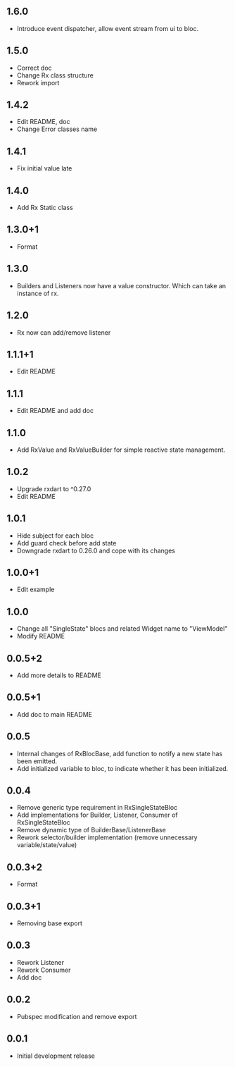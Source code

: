 ## 1.6.0

* Introduce event dispatcher, allow event stream from ui to bloc.

## 1.5.0

* Correct doc
* Change Rx class structure
* Rework import

## 1.4.2

* Edit README, doc
* Change Error classes name

## 1.4.1

* Fix initial value late

## 1.4.0

* Add Rx Static class

## 1.3.0+1

* Format

## 1.3.0

* Builders and Listeners now have a value constructor. Which can take an instance of rx.

## 1.2.0

* Rx now can add/remove listener

## 1.1.1+1

* Edit README

## 1.1.1

* Edit README and add doc

## 1.1.0

* Add RxValue and RxValueBuilder for simple reactive state management.

## 1.0.2

* Upgrade rxdart to ^0.27.0
* Edit README

## 1.0.1

* Hide subject for each bloc
* Add guard check before add state
* Downgrade rxdart to 0.26.0 and cope with its changes

## 1.0.0+1

* Edit example

## 1.0.0

* Change all "SingleState" blocs and related Widget name to "ViewModel"
* Modify README

## 0.0.5+2

* Add more details to README

## 0.0.5+1

* Add doc to main README

## 0.0.5

* Internal changes of RxBlocBase, add function to notify a new state has
  been emitted.
* Add initialized variable to bloc, to indicate whether it has been initialized.

## 0.0.4

* Remove generic type requirement in RxSingleStateBloc
* Add implementations for Builder, Listener, Consumer of RxSingleStateBloc
* Remove dynamic type of BuilderBase/ListenerBase
* Rework selector/builder implementation (remove unnecessary variable/state/value)

## 0.0.3+2

* Format

## 0.0.3+1

* Removing base export

## 0.0.3

* Rework Listener
* Rework Consumer
* Add doc

## 0.0.2

* Pubspec modification and remove export

## 0.0.1

* Initial development release